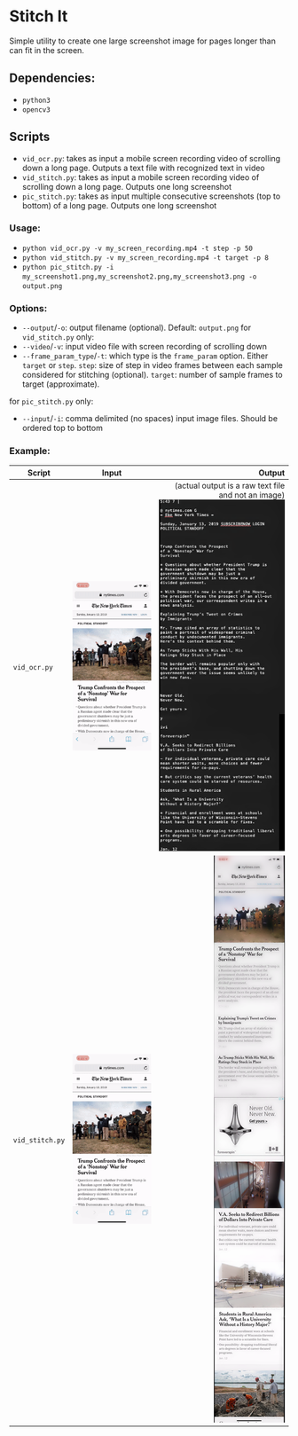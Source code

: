 # Stitch It
Simple utility to create one large screenshot image for pages longer than can fit in the screen.

## Dependencies:
- `python3`
- `opencv3`

## Scripts
- `vid_ocr.py`: takes as input a mobile screen recording video of scrolling down a long page. Outputs a text file with recognized text in video
- `vid_stitch.py`: takes as input a mobile screen recording video of scrolling down a long page. Outputs one long screenshot
- `pic_stitch.py`: takes as input multiple consecutive screenshots (top to bottom) of a long page. Outputs one long screenshot

### Usage:
- `python vid_ocr.py -v my_screen_recording.mp4 -t step -p 50`
- `python vid_stitch.py -v my_screen_recording.mp4 -t target -p 8`
- `python pic_stitch.py -i my_screenshot1.png,my_screenshot2.png,my_screenshot3.png -o output.png`

### Options:
- `--output`/`-o`: output filename (optional). Default: `output.png`
for `vid_stitch.py` only:
- `--video`/`-v`: input video file with screen recording of scrolling down
- `--frame_param_type`/`-t`: which type is the `frame_param` option. Either `target` or `step`.
`step`: size of step in video frames between each sample considered for stitching (optional).
`target`: number of sample frames to target (approximate).

for `pic_stitch.py` only:
- `--input`/`-i`: comma delimited (no spaces) input image files. Should be ordered top to bottom

### Example:
| Script               |                           Input                         |                                  Output                            |
| -------------------- | :------------------------------------------------------:| ----------------------------------------------------------------:  |
| `vid_ocr.py`         | ![input screen recording video](assets/input_video.gif) | (actual output is a raw text file and not an image)<br>![output generated screenshot image](assets/output_ocr.png) |
| `vid_stitch.py`      | ![input screen recording video](assets/input_video.gif) | ![output generated screenshot image](assets/output_screenshot_from_video.png) |
